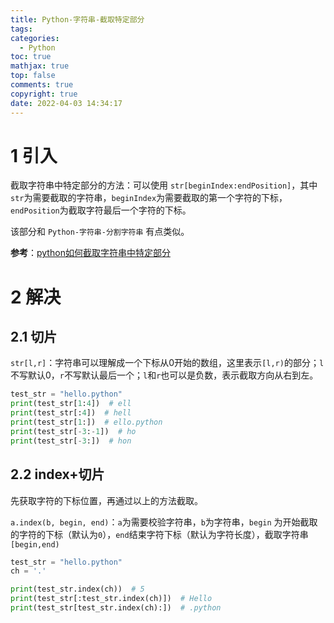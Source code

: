 ```yaml
---
title: Python-字符串-截取特定部分
tags:
categories:
  - Python
toc: true
mathjax: true
top: false
comments: true
copyright: true
date: 2022-04-03 14:34:17
---
```


# 1 引入

截取字符串中特定部分的方法：可以使用 `str[beginIndex:endPosition]`，其中`str`为需要截取的字符串，`beginIndex`为需要截取的第一个字符的下标，`endPosition`为截取字符最后一个字符的下标。

该部分和 `Python-字符串-分割字符串` 有点类似。

**参考**：[python如何截取字符串中特定部分](https://www.php.cn/python-tutorials-465121.html)

# 2 解决

## 2.1 切片

`str[l,r]`：字符串可以理解成一个下标从0开始的数组，这里表示`[l,r)`的部分；`l`不写默认0，`r`不写默认最后一个；`l`和`r`也可以是负数，表示截取方向从右到左。

```python
test_str = "hello.python"
print(test_str[1:4])  # ell
print(test_str[:4])  # hell
print(test_str[1:])  # ello.python
print(test_str[-3:-1])  # ho
print(test_str[-3:])  # hon
```

## 2.2 index+切片

先获取字符的下标位置，再通过以上的方法截取。

`a.index(b, begin, end)`：`a`为需要校验字符串，`b`为字符串，`begin` 为开始截取的字符的下标（默认为`0`），`end`结束字符下标（默认为字符长度），截取字符串`[begin,end)`

```python
test_str = "hello.python"
ch = '.'

print(test_str.index(ch))  # 5
print(test_str[:test_str.index(ch)])  # Hello
print(test_str[test_str.index(ch):])  # .python
```

